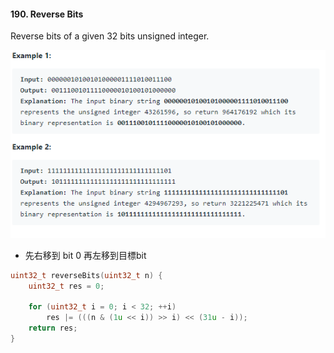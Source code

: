 #### 190. Reverse Bits
Reverse bits of a given 32 bits unsigned integer.
<p align="center">
    <img src="https://github.com/asli18/leetcode/blob/master/190_example.png?raw=true" alt="190_example"/>
</p>

- 先右移到 bit 0 再左移到目標bit

```c
uint32_t reverseBits(uint32_t n) {
    uint32_t res = 0;

    for (uint32_t i = 0; i < 32; ++i)
        res |= (((n & (1u << i)) >> i) << (31u - i));
    return res;
}
```


